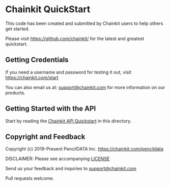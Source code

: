 # Chainkit QuickStart

This code has been created and submitted by Chainkit users to help others get started.

Please visit https://github.com/chainkit/ for the latest and greatest quickstart.

## Getting Credentials

If you need a username and password for testing it out, visit
https://chainkit.com/start 

You can also email us at: support@chainkit.com for more information
on our products.

## Getting Started with the API

Start by reading the [Chainkit API Quickstart](Chainkit_API_Quickstart.md) in this directory.

## Copyright and Feedback

Copyright (c) 2019-Present PencilDATA Inc. <https://chainkit.com/pencildata>

DISCLAIMER: Please see accompanying [LICENSE](./LICENSE)

Send us your feedback and inquiries to support@chainkit.com

Pull requests welcome.
